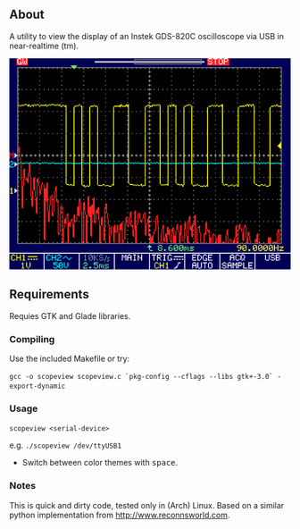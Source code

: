## About

A utility to view the display of an Instek GDS-820C oscilloscope via USB in near-realtime (tm).

![Screenshot](screenshot_orig.png?raw=true "Screenshot")                                           

## Requirements

Requies GTK and Glade libraries.

### Compiling

Use the included Makefile or try:

```gcc -o scopeview scopeview.c `pkg-config --cflags --libs gtk+-3.0` -export-dynamic```

### Usage

```scopeview <serial-device>```

e.g. ```./scopeview /dev/ttyUSB1```

- Switch between color themes with <kbd>space</kbd>.

### Notes

This is quick and dirty code, tested only in (Arch) Linux. Based on a similar python implementation from http://www.reconnsworld.com.
